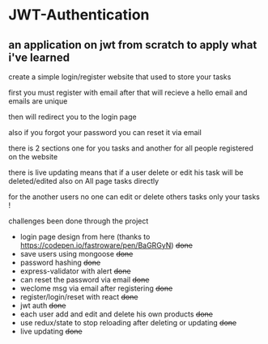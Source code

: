 # JWT-Authentication

## an application on jwt from scratch to apply what i've learned 

create a simple login/register website that used to store your tasks 

first you must register with email after that will recieve a hello email and emails are unique

then will redirect you to the login page 

also if you forgot your password you can reset it via email

there is 2 sections one for you tasks and another for all people registered on the website 

there is live updating means that if a user delete or edit his task will be deleted/edited also on All page tasks directly

for the another users
no one can edit or delete others tasks
only your tasks !

challenges been done through the project

- login page design from here (thanks to https://codepen.io/fastroware/pen/BaGRGyN) ~~done~~
- save users using mongoose ~~done~~
- password hashing ~~done~~
- express-validator with alert ~~done~~
- can reset the password via email ~~done~~
- weclome msg via email after registering ~~done~~
- register/login/reset with react ~~done~~
- jwt auth ~~done~~
- each user add and edit and delete his own products ~~done~~
- use redux/state to stop reloading after deleting or updating ~~done~~
- live updating ~~done~~
